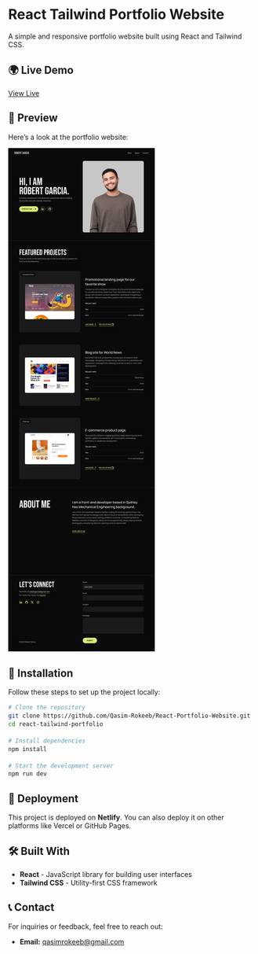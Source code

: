 # React Tailwind Portfolio Website

A simple and responsive portfolio website built using React and Tailwind CSS.

## 🌍 Live Demo
[View Live](https://reacttailwind-portfoliowebsite.netlify.app/)

## 📸 Preview
Here’s a look at the portfolio website:

![Portfolio Screenshot](https://raw.githubusercontent.com/Qasim-Rokeeb/React-Portfolio-Website/8625c793511ebe86eafc1426bf2593c12ac28cb2/public/Home.png)

## 📌 Installation
Follow these steps to set up the project locally:

```sh
# Clone the repository
git clone https://github.com/Qasim-Rokeeb/React-Portfolio-Website.git
cd react-tailwind-portfolio

# Install dependencies
npm install

# Start the development server
npm run dev
```

## 🚀 Deployment
This project is deployed on **Netlify**. You can also deploy it on other platforms like Vercel or GitHub Pages.

## 🛠 Built With
- **React** - JavaScript library for building user interfaces
- **Tailwind CSS** - Utility-first CSS framework

## 📞 Contact
For inquiries or feedback, feel free to reach out:
- **Email:** qasimrokeeb@gmail.com
